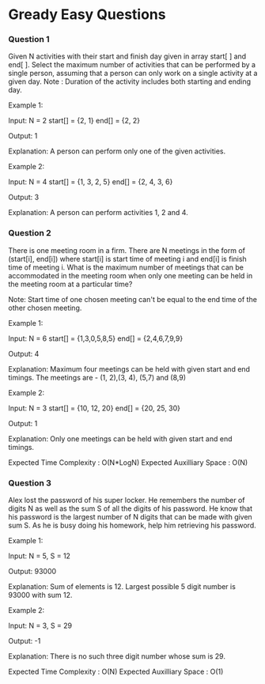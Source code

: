 
# Gready Easy Questions


### Question 1
Given N activities with their start and finish day given in array start[ ] and end[ ]. Select the maximum number of activities that can be performed by a single person, assuming that a person can only work on a single activity at a given day.
Note : Duration of the activity includes both starting and ending day.


Example 1:

Input:
N = 2
start[] = {2, 1}
end[] = {2, 2}

Output: 
1

Explanation:
A person can perform only one of the
given activities.

Example 2:

Input:
N = 4
start[] = {1, 3, 2, 5}
end[] = {2, 4, 3, 6}

Output: 
3

Explanation:
A person can perform activities 1, 2
and 4.

### Question 2
There is one meeting room in a firm. There are N meetings in the form of (start[i], end[i]) where start[i] is start time of meeting i and end[i] is finish time of meeting i.
What is the maximum number of meetings that can be accommodated in the meeting room when only one meeting can be held in the meeting room at a particular time?

Note: Start time of one chosen meeting can't be equal to the end time of the other chosen meeting.


Example 1:

Input:
N = 6
start[] = {1,3,0,5,8,5}
end[] =  {2,4,6,7,9,9}

Output: 
4

Explanation:
Maximum four meetings can be held with
given start and end timings.
The meetings are - (1, 2),(3, 4), (5,7) and (8,9)

Example 2:

Input:
N = 3
start[] = {10, 12, 20}
end[] = {20, 25, 30}

Output: 
1

Explanation:
Only one meetings can be held
with given start and end timings.

Expected Time Complexity : O(N*LogN)
Expected Auxilliary Space : O(N)

### Question 3
Alex lost the password of his super locker. He remembers the number of digits N as well as the sum S of all the digits of his password. He know that his password is the largest number of N digits that can be made with given sum S. As he is busy doing his homework, help him retrieving his password.

Example 1:

Input:
N = 5, S = 12

Output:
93000

Explanation:
Sum of elements is 12. Largest possible 
5 digit number is 93000 with sum 12.

Example 2:

Input:
N = 3, S = 29

Output:
-1

Explanation:
There is no such three digit number 
whose sum is 29.

Expected Time Complexity : O(N)
Expected Auxilliary Space : O(1)